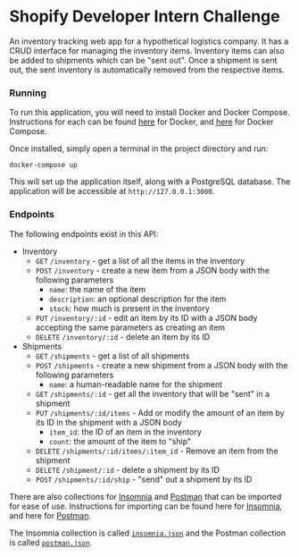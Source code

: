 # Shopify Developer Intern Challenge

An inventory tracking web app for a hypothetical logistics company. It has a CRUD interface for managing the inventory
items. Inventory items can also be added to shipments which can be "sent out". Once a shipment is sent out, the sent
inventory is automatically removed from the respective items.

### Running

To run this application, you will need to install Docker and Docker Compose. Instructions for each can be found
[here](https://docs.docker.com/get-docker/) for Docker, and [here](https://docs.docker.com/compose/install/) for Docker
Compose.

Once installed, simply open a terminal in the project directory and run:
```shell
docker-compose up
```

This will set up the application itself, along with a PostgreSQL database. The application will be accessible at
`http://127.0.0.1:3000`.

### Endpoints

The following endpoints exist in this API:
- Inventory
  - `GET` `/inventory` - get a list of all the items in the inventory
  - `POST` `/inventory` - create a new item from a JSON body with the following parameters
    - `name`: the name of the item
    - `description`: an optional description for the item
    - `stock`: how much is present in the inventory
  - `PUT` `/inventory/:id` - edit an item by its ID with a JSON body accepting the same parameters as creating an item
  - `DELETE` `/inventory/:id` - delete an item by its ID
- Shipments
  - `GET` `/shipments` - get a list of all shipments
  - `POST` `/shipments` - create a new shipment from a JSON body with the following parameters
    - `name`: a human-readable name for the shipment
  - `GET` `/shipments/:id` - get all the inventory that will be "sent" in a shipment
  - `PUT` `/shipments/:id/items` - Add or modify the amount of an item by its ID in the shipment with a JSON body
    - `item_id`: the ID of an item in the inventory
    - `count`: the amount of the item to "ship"
  - `DELETE` `/shipments/:id/items/:item_id` - Remove an item from the shipment
  - `DELETE` `/shipment/:id` - delete a shipment by its ID
  - `POST` `/shipments/:id/ship` - "send" out a shipment by its ID

There are also collections for [Insomnia](https://insomnia.rest/products/insomnia) and [Postman](https://www.postman.com/)
that can be imported for ease of use. Instructions for importing can be found here for 
[Insomnia](https://docs.insomnia.rest/insomnia/import-export-data#import-data), and here for 
[Postman](https://learning.postman.com/docs/getting-started/importing-and-exporting-data/#importing-postman-data).

The Insomnia collection is called [`insomnia.json`](./insomnia.json) and the Postman collection is called 
[`postman.json`](./postman.json).
